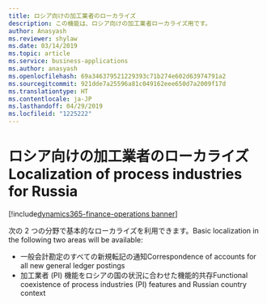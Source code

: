 ```yaml
---
title: ロシア向けの加工業者のローカライズ
description: この機能は、ロシア向けの加工業者ローカライズ用です。
author: Anasyash
ms.reviewer: shylaw
ms.date: 03/14/2019
ms.topic: article
ms.service: business-applications
ms.author: anasyash
ms.openlocfilehash: 69a346379521229393c71b274e602d63974791a2
ms.sourcegitcommit: 921dde7a25596a81c049162eee650d7a2009f17d
ms.translationtype: HT
ms.contentlocale: ja-JP
ms.lasthandoff: 04/29/2019
ms.locfileid: "1225222"
---
```

# <a name="localization-of-process-industries-for-russia"></a><span data-ttu-id="7c2a1-103">ロシア向けの加工業者のローカライズ</span><span class="sxs-lookup"><span data-stu-id="7c2a1-103">Localization of process industries for Russia</span></span>
[!include[dynamics365-finance-operations banner](../includes/dynamics365-finance-operations.md)]

<span data-ttu-id="7c2a1-104">次の 2 つの分野で基本的なローカライズを利用できます。</span><span class="sxs-lookup"><span data-stu-id="7c2a1-104">Basic localization in the following two areas will be available:</span></span>

- <span data-ttu-id="7c2a1-105">一般会計勘定のすべての新規転記の通知</span><span class="sxs-lookup"><span data-stu-id="7c2a1-105">Correspondence of accounts for all new general ledger postings</span></span>
- <span data-ttu-id="7c2a1-106">加工業者 (PI) 機能をロシアの国の状況に合わせた機能的共存</span><span class="sxs-lookup"><span data-stu-id="7c2a1-106">Functional coexistence of process industries (PI) features and Russian country context</span></span>
